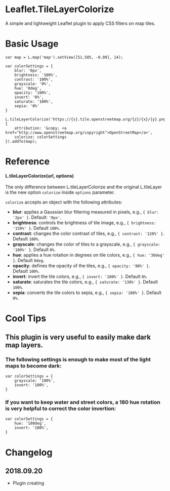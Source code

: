 # Leaflet.TileLayerColorize
A simple and lightweight Leaflet plugin to apply CSS filters on map tiles.

# Basic Usage
    var map = L.map('map').setView([51.505, -0.09], 14);
    
    var colorSettings = {
        blur: '0px',
        brightness: '100%',
        contrast: '100%',
        grayscale: '0%',
        hue: '0deg',
        opacity: '100%',
        invert: '0%',
        saturate: '100%',
        sepia: '0%'
    }

    L.tileLayerColorize('https://{s}.tile.openstreetmap.org/{z}/{x}/{y}.png', {
        attribution: '&copy; <a href="http://www.openstreetmap.org/copyright">OpenStreetMap</a>',
        colorize: colorSettings
    }).addTo(map);
    
# Reference

#### L.tileLayerColorize(url, options)

The only difference between L.tileLayerColorize and the original L.tileLayer is the new option `colorize` inside `options` parameter. 

`colorize` accepts an object with the following attributes:
 - **blur**: applies a Gaussian blur filtering measured in pixels, e.g., `{ blur: '2px' }`. Default: `'0px'`.
 - **brightness**: controls the brightness of tile image, e.g., `{ brightness: '150%' }`. Default `100%`.
 - **contrast**: changes the color contrast of tiles, e.g., `{ contrast: '120%' }`. Default `100%`.
 - **grayscale**: changes the color of tiles to a grayscale, e.g., `{ grayscale: '100%' }`. Default `0%`.
 - **hue**: applies a hue rotation in degrees on tile colors, e.g., `{ hue: '30deg' }`. Default `0deg`.
 - **opacity**: defines the opacity of the tiles, e.g., `{ opacity: '90%' }`. Default `100%`.
 - **invert**: invert the tile colors, e.g., `{ invert: '100%' }`. Default `0%`.
 - **saturate**: saturates the tile colors, e.g., `{ saturate: '130%' }`. Default `100%`.
 - **sepia**: converts the tile colors to sepia, e.g., `{ sepia: '100%' }`. Default `0%`.
 
# Cool Tips

## This plugin is very useful to easily make dark map layers. 

### The following settings is enough to make most of the light maps to become dark:

    var colorSettings = {
        grayscale: '100%',
        invert: '100%',
    }

### If you want to keep water and street colors, a 180 hue rotation is very helpful to correct the color invertion:

    var colorSettings = {
 		hue: '180deg',
        invert: '100%',
    }

# Changelog

## 2018.09.20
- Plugin creating
